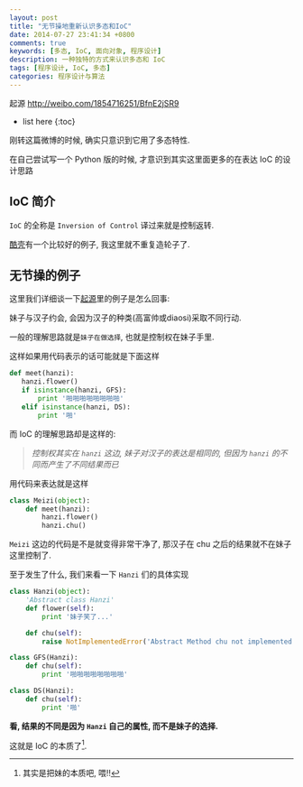 ```yaml
---
layout: post
title: "无节操地重新认识多态和IoC"
date: 2014-07-27 23:41:34 +0800
comments: true
keywords: [多态, IoC, 面向对象, 程序设计]
description: 一种独特的方式来认识多态和 IoC
tags: [程序设计, IoC, 多态]
categories: 程序设计与算法
---
```


起源 <http://weibo.com/1854716251/BfnE2jSR9>

<!--more-->

* list here
{:toc}

刚转这篇微博的时候, 确实只意识到它用了多态特性.

在自己尝试写一个 Python 版的时候, 才意识到其实这里面更多的在表达 IoC 的设计思路

## IoC 简介

`IoC` 的全称是 `Inversion of Control` 译过来就是控制返转.

[酷壳][1]有一个比较好的例子, 我这里就不重复造轮子了.

## 无节操的例子

这里我们详细谈一下[起源][2]里的例子是怎么回事:

妹子与汉子约会, 会因为汉子的种类(高富帅或diaosi)采取不同行动.

一般的理解思路就是`妹子在做选择`, 也就是控制权在妹子手里.

这样如果用代码表示的话可能就是下面这样

```python
def meet(hanzi):
   hanzi.flower()
   if isinstance(hanzi, GFS):
       print '啪啪啪啪啪啪啪啪'
   elif isinstance(hanzi, DS):
       print '啪'
```

而 IoC 的理解思路却是这样的:

> *控制权其实在 `hanzi` 这边, 妹子对汉子的表达是相同的, 但因为 `hanzi` 的不同而产生了不同结果而已*

用代码来表达就是这样

```python
class Meizi(object):
    def meet(hanzi):
        hanzi.flower()
        hanzi.chu()
```

`Meizi` 这边的代码是不是就变得非常干净了, 那汉子在 chu 之后的结果就不在妹子这里控制了.

至于发生了什么, 我们来看一下 `Hanzi` 们的具体实现

```python
class Hanzi(object):
    'Abstract class Hanzi'
    def flower(self):
        print '妹子笑了...'

    def chu(self):
        raise NotImplementedError('Abstract Method chu not implemented yet')

class GFS(Hanzi):
    def chu(self):
        print '啪啪啪啪啪啪啪啪'

class DS(Hanzi):
    def chu(self):
        print '啪'
```

**看, 结果的不同是因为 `Hanzi` 自己的属性, 而不是妹子的选择.**

这就是 IoC 的本质了[^1].


[1]: http://coolshell.cn/articles/9949.html "酷壳"

[2]: http://weibo.com/1854716251/BfnE2jSR9 "PHP版"

[^1]: 其实是把妹的本质吧, 喂!!



